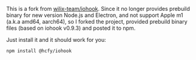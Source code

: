This is a fork from [wilix-team/iohook](https://github.com/wilix-team/iohook). Since it no longer provides prebuild binary for new version Node.js and Electron, and not support Apple m1 (a.k.a amd64, aarch64), so I forked the project, provided prebuild binary files (based on iohook v0.9.3) and posted it to npm.

Just install it and it should work for you:

```text
npm install @hcfy/iohook
```
